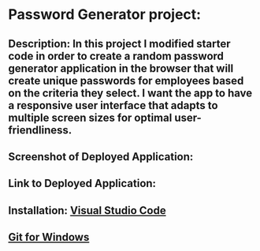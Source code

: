 # Password Generator project:

## Description: In this project I modified starter code in order to create a random password generator application in the browser that will create unique passwords for employees based on the criteria they select. I want the app to have a responsive user interface that adapts to multiple screen sizes for optimal user-friendliness. 

## Screenshot of Deployed Application: 

## Link to Deployed Application: 

## Installation: [Visual Studio Code](https://code.visualstudio.com/download)
##               [Git for Windows](https://gitforwindows.org/) 


